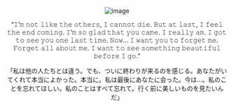 <dia align=center>

![image](https://64.media.tumblr.com/e72bf3bf0baf7d4f9c9b5329178d8854/tumblr_inline_pabtswSwvP1qkdpqj_500.gifv) 

“𝙸’𝚖 𝚗𝚘𝚝 𝚕𝚒𝚔𝚎 𝚝𝚑𝚎 𝚘𝚝𝚑𝚎𝚛𝚜, 𝙸 𝚌𝚊𝚗𝚗𝚘𝚝 𝚍𝚒𝚎. 𝙱𝚞𝚝 𝚊𝚝 𝚕𝚊𝚜𝚝, 𝙸 𝚏𝚎𝚎𝚕 𝚝𝚑𝚎 𝚎𝚗𝚍 𝚌𝚘𝚖𝚒𝚗𝚐. 𝙸’𝚖 𝚜𝚘 𝚐𝚕𝚊𝚍 𝚝𝚑𝚊𝚝 𝚢𝚘𝚞 𝚌𝚊𝚖𝚎. 𝙸 𝚛𝚎𝚊𝚕𝚕𝚢 𝚊𝚖. 𝙸 𝚐𝚘𝚝 𝚝𝚘 𝚜𝚎𝚎 𝚢𝚘𝚞 𝚘𝚗𝚎 𝚕𝚊𝚜𝚝 𝚝𝚒𝚖𝚎. 𝙽𝚘𝚠… 𝙸 𝚠𝚊𝚗𝚝 𝚢𝚘𝚞 𝚝𝚘 𝚏𝚘𝚛𝚐𝚎𝚝 𝚖𝚎. 𝙵𝚘𝚛𝚐𝚎𝚝 𝚊𝚕𝚕 𝚊𝚋𝚘𝚞𝚝 𝚖𝚎. 𝙸 𝚠𝚊𝚗𝚝 𝚝𝚘 𝚜𝚎𝚎 𝚜𝚘𝚖𝚎𝚝𝚑𝚒𝚗𝚐 𝚋𝚎𝚊𝚞𝚝𝚒𝚏𝚞𝚕 𝚋𝚎𝚏𝚘𝚛𝚎 𝙸 𝚐𝚘.”

「私は他の人たちとは違う。でも、ついに終わりが来るのを感じる。あなたがいてくれて本当によかった。本当に。私は最後にあなたに会った。今は...。私のことを忘れてほしい。私のことはすべて忘れて。行く前に美しいものを見たいんだ」

<!---
shragiku/shragiku is a ✨ special ✨ repository because its `README.md` (this file) appears on your GitHub profile.
You can click the Preview link to take a look at your changes.
--->
